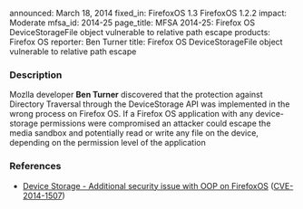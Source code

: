 announced: March 18, 2014
fixed_in: FirefoxOS 1.3
          FirefoxOS 1.2.2
impact: Moderate
mfsa_id: 2014-25
page_title: MFSA 2014-25: Firefox OS DeviceStorageFile object vulnerable to relative path escape
products: Firefox OS
reporter: Ben Turner
title: Firefox OS DeviceStorageFile object vulnerable to relative path escape

<h3>Description</h3>

<p>Mozlla developer <strong>Ben Turner</strong> discovered that the protection
against Directory Traversal through the DeviceStorage API was implemented in the
wrong process on Firefox OS. If a Firefox OS application with any device-storage
permissions were compromised an attacker could escape the media sandbox and
potentially read or write any file on the device, depending on the permission
level of the application</p>

<h3>References</h3>

<ul>
  <li><a href="https://bugzilla.mozilla.org/show_bug.cgi?id=940684">
       Device Storage - Additional security issue with OOP on FirefoxOS</a> (<a href="http://cve.mitre.org/cgi-bin/cvename.cgi?name=CVE-2014-1507" class="ex-ref">CVE-2014-1507</a>)</li>
</ul>



